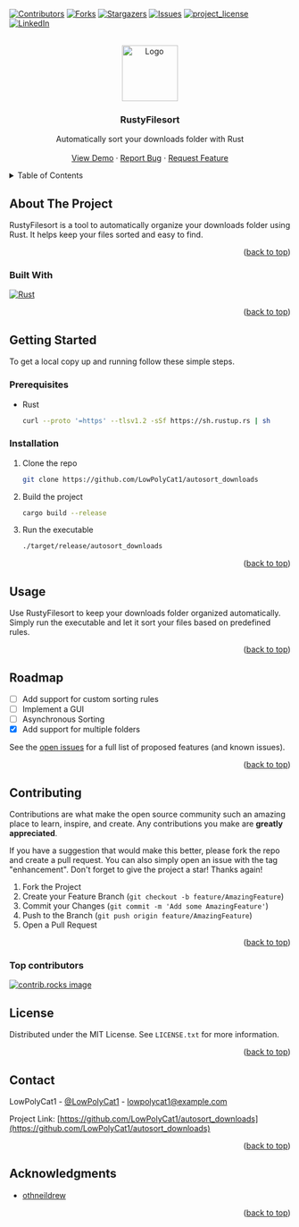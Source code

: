 
<!-- Thanks to othneildrew for publishing this great template! https://github.com/othneildrew/Best-README-Template/blob/main/BLANK_README.md -->

<a id="readme-top"></a>

[![Contributors][contributors-shield]][contributors-url]
[![Forks][forks-shield]][forks-url]
[![Stargazers][stars-shield]][stars-url]
[![Issues][issues-shield]][issues-url]
[![project_license][license-shield]][license-url]
[![LinkedIn][linkedin-shield]][linkedin-url]

<!-- PROJECT LOGO -->
<br />
<div align="center">
  <a href="https://github.com/LowPolyCat1/autosort_downloads">
    <img src="./images/icon.ico" alt="Logo" width="100" height="100">
  </a>

<h3 align="center">RustyFilesort</h3>

  <p align="center">
    Automatically sort your downloads folder with Rust
    <br />
    <!-- <a href="https://github.com/LowPolyCat1/autosort_downloads"><strong>Explore the docs »</strong></a> -->
    <!-- <br /> -->
    <br />
    <a href="https://github.com/LowPolyCat1/autosort_downloads">View Demo</a>
    ·
    <a href="https://github.com/LowPolyCat1/autosort_downloads/issues/new?labels=bug&template=bug-report---.md">Report Bug</a>
    ·
    <a href="https://github.com/LowPolyCat1/autosort_downloads/issues/new?labels=enhancement&template=feature-request---.md">Request Feature</a>
  </p>
</div>

<!-- TABLE OF CONTENTS -->
<details>
  <summary>Table of Contents</summary>
  <ol>
    <li>
      <a href="#about-the-project">About The Project</a>
      <ul>
        <li><a href="#built-with">Built With</a></li>
      </ul>
    </li>
    <li>
      <a href="#getting-started">Getting Started</a>
      <ul>
        <li><a href="#prerequisites">Prerequisites</a></li>
        <li><a href="#installation">Installation</a></li>
      </ul>
    </li>
    <li><a href="#usage">Usage</a></li>
    <li><a href="#roadmap">Roadmap</a></li>
    <li><a href="#contributing">Contributing</a></li>
    <li><a href="#license">License</a></li>
    <li><a href="#contact">Contact</a></li>
    <li><a href="#acknowledgments">Acknowledgments</a></li>
  </ol>
</details>

<!-- ABOUT THE PROJECT -->
## About The Project

<!-- [![Product Name Screen Shot][product-screenshot]](https://example.com) -->

RustyFilesort is a tool to automatically organize your downloads folder using Rust. It helps keep your files sorted and easy to find.

<p align="right">(<a href="#readme-top">back to top</a>)</p>

### Built With

[![Rust][Rust]][Rust-url]

<p align="right">(<a href="#readme-top">back to top</a>)</p>

<!-- GETTING STARTED -->
## Getting Started

To get a local copy up and running follow these simple steps.

### Prerequisites

- Rust

  ```sh
  curl --proto '=https' --tlsv1.2 -sSf https://sh.rustup.rs | sh
  ```

### Installation

1. Clone the repo

   ```sh
   git clone https://github.com/LowPolyCat1/autosort_downloads
   ```

2. Build the project

   ```sh
   cargo build --release
   ```

3. Run the executable

   ```sh
   ./target/release/autosort_downloads
   ```

<p align="right">(<a href="#readme-top">back to top</a>)</p>

<!-- USAGE EXAMPLES -->
## Usage

Use RustyFilesort to keep your downloads folder organized automatically. Simply run the executable and let it sort your files based on predefined rules.

<!-- _For more examples, please refer to the [Documentation](https://github.com/LowPolyCat1/autosort_downloads/wiki)_ -->

<p align="right">(<a href="#readme-top">back to top</a>)</p>

<!-- ROADMAP -->
## Roadmap

- [ ] Add support for custom sorting rules
- [ ] Implement a GUI
- [ ] Asynchronous Sorting
- [x] Add support for multiple folders

See the [open issues](https://github.com/LowPolyCat1/autosort_downloads/issues) for a full list of proposed features (and known issues).

<p align="right">(<a href="#readme-top">back to top</a>)</p>

<!-- CONTRIBUTING -->
## Contributing

Contributions are what make the open source community such an amazing place to learn, inspire, and create. Any contributions you make are **greatly appreciated**.

If you have a suggestion that would make this better, please fork the repo and create a pull request. You can also simply open an issue with the tag "enhancement".
Don't forget to give the project a star! Thanks again!

1. Fork the Project
2. Create your Feature Branch (`git checkout -b feature/AmazingFeature`)
3. Commit your Changes (`git commit -m 'Add some AmazingFeature'`)
4. Push to the Branch (`git push origin feature/AmazingFeature`)
5. Open a Pull Request

<p align="right">(<a href="#readme-top">back to top</a>)</p>

### Top contributors

<a href="https://github.com/LowPolyCat1/autosort_downloads/graphs/contributors">
  <img src="https://contrib.rocks/image?repo=LowPolyCat1/autosort_downloads" alt="contrib.rocks image" />
</a>

<!-- LICENSE -->
## License

Distributed under the MIT License. See `LICENSE.txt` for more information.

<p align="right">(<a href="#readme-top">back to top</a>)</p>

<!-- CONTACT -->
## Contact

LowPolyCat1 - [@LowPolyCat1](https://twitter.com/LowPolyCat1) - <lowpolycat1@example.com>

Project Link: [https://github.com/LowPolyCat1/autosort_downloads](https://github.com/LowPolyCat1/autosort_downloads)

<p align="right">(<a href="#readme-top">back to top</a>)</p>

<!-- ACKNOWLEDGMENTS -->
## Acknowledgments

- [othneildrew](https://github.com/othneildrew/Best-README-Template)

<p align="right">(<a href="#readme-top">back to top</a>)</p>

<!-- MARKDOWN LINKS & IMAGES -->
<!-- https://www.markdownguide.org/basic-syntax/#reference-style-links -->
[contributors-shield]: https://img.shields.io/github/contributors/LowPolyCat1/autosort_downloads.svg?style=for-the-badge
[contributors-url]: https://github.com/LowPolyCat1/autosort_downloads/graphs/contributors
[forks-shield]: https://img.shields.io/github/forks/LowPolyCat1/autosort_downloads.svg?style=for-the-badge
[forks-url]: https://github.com/LowPolyCat1/autosort_downloads/network/members
[stars-shield]: https://img.shields.io/github/stars/LowPolyCat1/autosort_downloads.svg?style=for-the-badge
[stars-url]: https://github.com/LowPolyCat1/autosort_downloads/stargazers
[issues-shield]: https://img.shields.io/github/issues/LowPolyCat1/autosort_downloads.svg?style=for-the-badge
[issues-url]: https://github.com/LowPolyCat1/autosort_downloads/issues
[license-shield]: https://img.shields.io/github/license/LowPolyCat1/autosort_downloads.svg?style=for-the-badge
[license-url]: https://github.com/LowPolyCat1/autosort_downloads/blob/master/LICENSE.txt
[linkedin-shield]: https://img.shields.io/badge/-LinkedIn-black.svg?style=for-the-badge&logo=linkedin&colorB=555
[linkedin-url]: https://linkedin.com/in/LowPolyCat1
[Rust]: https://img.shields.io/badge/rust-000000?style=for-the-badge&logo=rust&logoColor=white
[Rust-url]: https://www.rust-lang.org/
